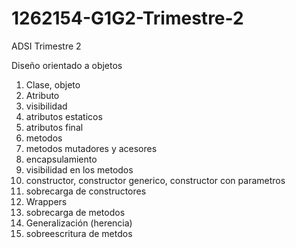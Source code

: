 # 1262154-G1G2-Trimestre-2
ADSI Trimestre 2


Diseño orientado a objetos

1. Clase, objeto
2. Atributo
3. visibilidad
4. atributos estaticos
5. atributos final
6. metodos
7. metodos mutadores y acesores
8. encapsulamiento
9. visibilidad en los metodos
10. constructor, constructor generico, constructor con parametros
11. sobrecarga de constructores
12. Wrappers
13. sobrecarga de metodos
14. Generalización (herencia)
14. sobreescritura de metdos
